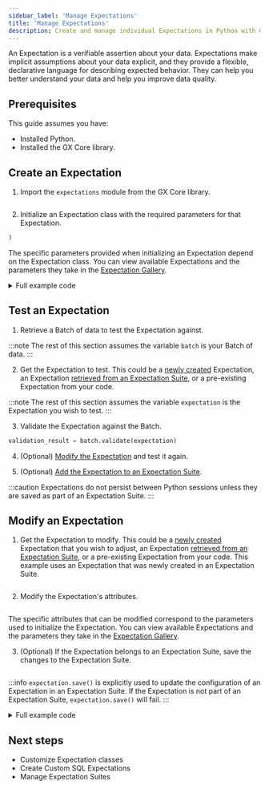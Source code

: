 ```yaml
---
sidebar_label: 'Manage Expectations'
title: 'Manage Expectations'
description: Create and manage individual Expectations in Python with GX Core.
---
```


An Expectation is a verifiable assertion about your data. Expectations make implicit assumptions about your data explicit, and they provide a flexible, declarative language for describing expected behavior. They can help you better understand your data and help you improve data quality. 

## Prerequisites

This guide assumes you have:

- Installed Python.
- Installed the GX Core library.

## Create an Expectation

1. Import the `expectations` module from the GX Core library.
   
  ```python name="tests/integration/docusaurus/core/expectations/create_an_expectation.py imports"
  ```

2. Initialize an Expectation class with the required parameters for that Expectation.

  ```python name="tests/integration/docusaurus/core/expectations/create_an_expectation.py initialize Expectations"
)
  ```

  The specific parameters provided when initializing an Expectation depend on the Expectation class.  You can view available Expectations and the parameters they take in the [Expectation Gallery](https://greatexpectations.io/expectations).

<details><summary>Full example code</summary>
<p>

```python name="tests/integration/docusaurus/core/expectations/create_an_expectation.py full example code"
```

</p>
</details>

## Test an Expectation

1. Retrieve a Batch of data to test the Expectation against.

  :::note
  The rest of this section assumes the variable `batch` is your Batch of data.
  :::

2. Get the Expectation to test.  This could be a [newly created](#create-an-expectation) Expectation, an Expectation [retrieved from an Expectation Suite](/core/expectations/manage_expectation_suites#get-a-specific-expectation-from-an-expectation-suite), or a pre-existing Expectation from your code.
  
  :::note
  The rest of this section assumes the variable `expectation` is the Expectation you wish to test.
  :::

3. Validate the Expectation against the Batch.

  ```python
validation_result = batch.validate(expectation)
  ```

4. (Optional) [Modify the Expectation](#modify-an-expectation) and test it again.
 
5. (Optional) [Add the Expectation to an Expectation Suite](/core/expectations/manage_expectation_suites#add-expectations-to-an-expectation-suite).
   
  :::caution 
  Expectations do not persist between Python sessions unless they are saved as part of an Expectation Suite.
  :::

## Modify an Expectation

1. Get the Expectation to modify.  This could be a [newly created](#create-an-expectation) Expectation that you wish to adjust, an Expectation [retrieved from an Expectation Suite](/core/expectations/manage_expectation_suites#get-a-specific-expectation-from-an-expectation-suite), or a pre-existing Expectation from your code.  This example uses an Expectation that was newly created in an Expectation Suite.
  ```python name="tests/integration/docusaurus/core/expectation/edit_an_expectation.py get expectation"
  ```

2. Modify the Expectation's attributes.
  ```python name="tests/integration/docusaurus/core/expectation/edit_an_expectation.py modify attributes"
  ```
  The specific attributes that can be modified correspond to the parameters used to initialize the Expectation.  You can view available Expectations and the parameters they take in the [Expectation Gallery](https://greatexpectations.io/expectations).

3. (Optional) If the Expectation belongs to an Expectation Suite, save the changes to the Expectation Suite.
  ```python name="tests/integration/docusaurus/core/expectation/edit_an_expectation.py save the Expectation"
  ```
  :::info
  `expectation.save()` is explicitly used to update the configuration of an Expectation in an Expectation Suite.  If the Expectation is not part of an Expectation Suite, `expectation.save()` will fail.
  :::

<details><summary>Full example code</summary>
<p>

```python name="tests/integration/docusaurus/core/expectation/edit_an_expectation.py full example code
```

</p>
</details>


## Next steps

- Customize Expectation classes
- Create Custom SQL Expectations
- Manage Expectation Suites